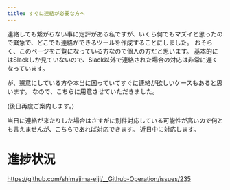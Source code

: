 ```yaml
---
title: すぐに連絡が必要な方へ
---
```


連絡しても繋がらない事に定評がある私ですが、いくら何でもマズイと思ったので緊急で、どこでも連絡ができるツールを作成することにしました。
おそらく、このページをご覧になっている方なので個人の方だと思います。
基本的にはSlackしか見ていないので、Slack以外で連絡された場合の対応は非常に遅くなっています。

が、懇意にしている方や本当に困っていてすぐに連絡が欲しいケースもあると思います。
なので、こちらに用意させていただきました。

(後日再度ご案内します。)

当日に連絡が来たりした場合はさすがに別件対応している可能性が高いので何とも言えませんが、こちらであれば対応できます。
近日中に対応します。

# 進捗状況
https://github.com/shimajima-eiji/__Github-Operation/issues/235
